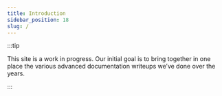 ```yaml
---
title: Introduction
sidebar_position: 18
slug: /
---
```




:::tip

This site is a work in progress. Our initial goal is to bring together in one place the various advanced documentation writeups we’ve done over the years.

:::



